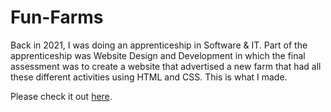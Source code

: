 # Fun-Farms

Back in 2021, I was doing an apprenticeship in Software & IT. Part of the apprenticeship was Website Design and Development in which the final assessment was to create a website that advertised a new farm that had all these different activities using HTML and CSS. This is what I made.

Please check it out [here](https://rangervinven.github.io/Fun-Farms).
